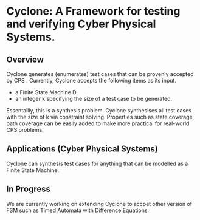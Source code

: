 # Cyclone: A Framework for testing and verifying Cyber Physical Systems.

## Overview
Cyclone generates (enumerates) test cases that can be provenly accepted by CPS . Currently, Cyclone accepts the following items as its input.
* a Finite State Machine D.
* an integer k specifying the size of a test case to be generated.

Essentailly, this is a synthesis problem. Cyclone synthesises all test cases with the size of k via constraint solving. Properties such as state coverage, path coverage can be easily added to make more practical for real-world CPS problems.

## Applications (Cyber Physical Systems)
Cyclone can synthesis test cases for anything that can be modelled as a Finite State Machine. 

## In Progress
We are currently working on extending Cyclone to accpet other version of FSM such as Timed Automata with Difference Equations.
